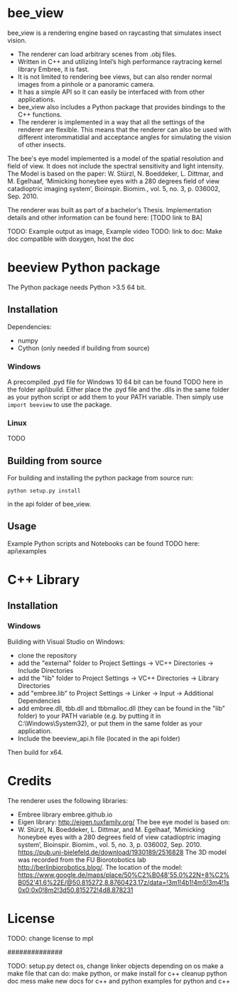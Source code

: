 
# bee_view

bee_view is a rendering engine based on raycasting that simulates insect vision.
* The renderer can load arbitrary scenes from .obj files. 
* Written in C++ and utilizing Intel’s high performance raytracing kernel library Embree, it is fast. 
* It is not limited to rendering bee views, but can also render normal images from a pinhole or a panoramic camera. 
* It has a simple API so it can easily be interfaced with from other applications. 
* bee_view also includes a Python package that provides bindings to the C++ functions. 
* The renderer is implemented in a way that all the settings of the renderer are flexible. This means that the renderer can also be used with different interommatidial and acceptance angles for simulating the vision of other insects.

The bee's eye model implemented is a model of the spatial resolution and field of view. It does not include the spectral sensitivity and light intensity.
The Model is based on the paper: 
W. Stürzl, N. Boeddeker, L. Dittmar, and M. Egelhaaf, ‘Mimicking honeybee eyes with a 280 degrees field of view catadioptric imaging system’, Bioinspir. Biomim., vol. 5, no. 3, p. 036002, Sep. 2010.

The renderer was built as part of a bachelor's Thesis. Implementation details and other information can be found here: [TODO link to BA]

TODO: Example output as image, Example video
TODO: link to doc: Make doc compatible with doxygen, host the doc

# beeview Python package

The Python package needs Python >3.5 64 bit.

## Installation

Dependencies:
* numpy
* Cython (only needed if building from source)

### Windows
A precompiled .pyd file for Windows 10 64 bit can be found TODO here in the folder api\build. Either place the .pyd file and the .dlls in the same folder as your python script or add them to your PATH variable. Then simply use `import beeview` to use the package.

### Linux
TODO

## Building from source
For building and installing the python package from source run:
```
python setup.py install
```
in the api folder of bee_view.


## Usage
Example Python scripts and Notebooks can be found TODO here: api\examples

# C++ Library

## Installation
### Windows 
Building with Visual Studio on Windows:

* clone the repository
* add the "external" folder to Project Settings -> VC++ Directories -> Include Directories
* add the "lib" folder to Project Settings -> VC++ Directories -> Library Directories
* add "embree.lib" to Project Settings -> Linker -> Input -> Additional Dependencies
* add embree.dll, tbb.dll and tbbmalloc.dll (they can be found in the "lib" folder) to your PATH variable (e.g. by putting it in C:\\Windows\System32), or put them in the same folder as your application.
* Include the beeview_api.h file (located in the api folder)

Then build for x64. 

# Credits
The renderer uses the following libraries:
* Embree library embree.github.io
* Eigen library: http://eigen.tuxfamily.org/
The bee eye model is based on:
* W. Stürzl, N. Boeddeker, L. Dittmar, and M. Egelhaaf, ‘Mimicking honeybee eyes with a 280 degrees field of view catadioptric imaging system’, Bioinspir. Biomim., vol. 5, no. 3, p. 036002, Sep. 2010.
  https://pub.uni-bielefeld.de/download/1930189/2516828
The 3D model was recorded from the FU Biorotobotics lab  http://berlinbiorobotics.blog/. 
The location of the model: https://www.google.de/maps/place/50%C2%B048'55.0%22N+8%C2%B052'41.6%22E/@50.815272,8.8760423,17z/data=!3m1!4b1!4m5!3m4!1s0x0:0x0!8m2!3d50.815272!4d8.878231

# License
TODO: change license to mpl


##############


TODO: 
setup.py detect os, change linker objects depending on os
make a make file that can do: make python, or make install for c++
cleanup python doc mess
make new docs for c++ and python
examples for python and c++
